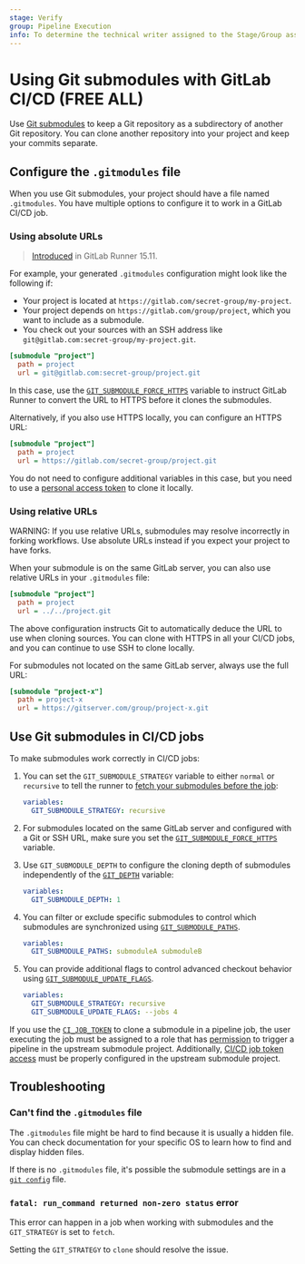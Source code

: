 ```yaml
---
stage: Verify
group: Pipeline Execution
info: To determine the technical writer assigned to the Stage/Group associated with this page, see https://about.gitlab.com/handbook/product/ux/technical-writing/#assignments
---
```


# Using Git submodules with GitLab CI/CD **(FREE ALL)**

Use [Git submodules](https://git-scm.com/book/en/v2/Git-Tools-Submodules) to keep
a Git repository as a subdirectory of another Git repository. You can clone another
repository into your project and keep your commits separate.

## Configure the `.gitmodules` file

When you use Git submodules, your project should have a file named `.gitmodules`.
You have multiple options to configure it to work in a GitLab CI/CD job.

### Using absolute URLs

> [Introduced](https://gitlab.com/gitlab-org/gitlab-runner/-/merge_requests/3198) in GitLab Runner 15.11.

For example, your generated `.gitmodules` configuration might look like the following if:

- Your project is located at `https://gitlab.com/secret-group/my-project`.
- Your project depends on `https://gitlab.com/group/project`, which you want
  to include as a submodule.
- You check out your sources with an SSH address like `git@gitlab.com:secret-group/my-project.git`.

```ini
[submodule "project"]
  path = project
  url = git@gitlab.com:secret-group/project.git
```

In this case, use the [`GIT_SUBMODULE_FORCE_HTTPS`](runners/configure_runners.md#rewrite-submodule-urls-to-https) variable
to instruct GitLab Runner to convert the URL to HTTPS before it clones the submodules.

Alternatively, if you also use HTTPS locally, you can configure an HTTPS URL:

```ini
[submodule "project"]
  path = project
  url = https://gitlab.com/secret-group/project.git
```

You do not need to configure additional variables in this case, but you need to use a
[personal access token](../user/profile/personal_access_tokens.md) to clone it locally.

### Using relative URLs

WARNING:
If you use relative URLs, submodules may resolve incorrectly in forking workflows.
Use absolute URLs instead if you expect your project to have forks.

When your submodule is on the same GitLab server, you can also use relative URLs in
your `.gitmodules` file:

```ini
[submodule "project"]
  path = project
  url = ../../project.git
```

The above configuration instructs Git to automatically deduce the URL to
use when cloning sources. You can clone with HTTPS in all your CI/CD jobs, and you
can continue to use SSH to clone locally.

For submodules not located on the same GitLab server, always use the full URL:

```ini
[submodule "project-x"]
  path = project-x
  url = https://gitserver.com/group/project-x.git
```

## Use Git submodules in CI/CD jobs

To make submodules work correctly in CI/CD jobs:

1. You can set the `GIT_SUBMODULE_STRATEGY` variable to either `normal` or `recursive`
   to tell the runner to [fetch your submodules before the job](runners/configure_runners.md#git-submodule-strategy):

   ```yaml
   variables:
     GIT_SUBMODULE_STRATEGY: recursive
   ```

1. For submodules located on the same GitLab server and configured with a Git or SSH URL, make sure
   you set the [`GIT_SUBMODULE_FORCE_HTTPS`](runners/configure_runners.md#rewrite-submodule-urls-to-https) variable.

1. Use `GIT_SUBMODULE_DEPTH` to configure the cloning depth of submodules independently of the [`GIT_DEPTH`](runners/configure_runners.md#shallow-cloning) variable:

   ```yaml
   variables:
     GIT_SUBMODULE_DEPTH: 1
   ```

1. You can filter or exclude specific submodules to control which submodules are synchronized using
   [`GIT_SUBMODULE_PATHS`](runners/configure_runners.md#sync-or-exclude-specific-submodules-from-ci-jobs).

   ```yaml
   variables:
     GIT_SUBMODULE_PATHS: submoduleA submoduleB
   ```

1. You can provide additional flags to control advanced checkout behavior using
   [`GIT_SUBMODULE_UPDATE_FLAGS`](runners/configure_runners.md#git-submodule-update-flags).

   ```yaml
   variables:
     GIT_SUBMODULE_STRATEGY: recursive
     GIT_SUBMODULE_UPDATE_FLAGS: --jobs 4
   ```

If you use the [`CI_JOB_TOKEN`](jobs/ci_job_token.md) to clone a submodule in a
pipeline job, the user executing the job must be assigned to a role that has
[permission](../user/permissions.md#gitlab-cicd-permissions) to trigger a pipeline
in the upstream submodule project. Additionally, [CI/CD job token access](jobs/ci_job_token.md#configure-cicd-job-token-access) must be properly configured in the upstream submodule project.

## Troubleshooting

### Can't find the `.gitmodules` file

The `.gitmodules` file might be hard to find because it is usually a hidden file.
You can check documentation for your specific OS to learn how to find and display
hidden files.

If there is no `.gitmodules` file, it's possible the submodule settings are in a
[`git config`](https://www.atlassian.com/git/tutorials/setting-up-a-repository/git-config) file.

### `fatal: run_command returned non-zero status` error

This error can happen in a job when working with submodules and the `GIT_STRATEGY` is set to `fetch`.

Setting the `GIT_STRATEGY` to `clone` should resolve the issue.
